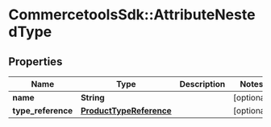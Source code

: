 # CommercetoolsSdk::AttributeNestedType

## Properties
Name | Type | Description | Notes
------------ | ------------- | ------------- | -------------
**name** | **String** |  | [optional] 
**type_reference** | [**ProductTypeReference**](ProductTypeReference.md) |  | [optional] 

